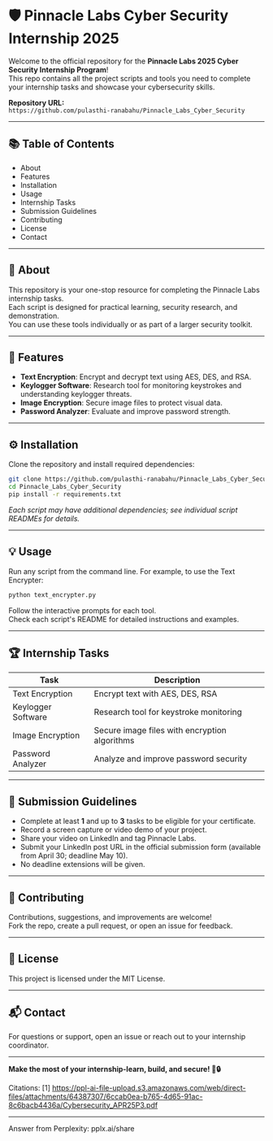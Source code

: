 # 🛡️ Pinnacle Labs Cyber Security Internship 2025

Welcome to the official repository for the **Pinnacle Labs 2025 Cyber Security Internship Program**!  
This repo contains all the project scripts and tools you need to complete your internship tasks and showcase your cybersecurity skills.

**Repository URL:**  
`https://github.com/pulasthi-ranabahu/Pinnacle_Labs_Cyber_Security`

---

## 📚 Table of Contents

- About
- Features
- Installation
- Usage
- Internship Tasks
- Submission Guidelines
- Contributing
- License
- Contact

---

## 📝 About

This repository is your one-stop resource for completing the Pinnacle Labs internship tasks.  
Each script is designed for practical learning, security research, and demonstration.  
You can use these tools individually or as part of a larger security toolkit.

---

## 🚀 Features

- **Text Encryption**: Encrypt and decrypt text using AES, DES, and RSA.
- **Keylogger Software**: Research tool for monitoring keystrokes and understanding keylogger threats.
- **Image Encryption**: Secure image files to protect visual data.
- **Password Analyzer**: Evaluate and improve password strength.

---

## ⚙️ Installation

Clone the repository and install required dependencies:

```bash
git clone https://github.com/pulasthi-ranabahu/Pinnacle_Labs_Cyber_Security
cd Pinnacle_Labs_Cyber_Security
pip install -r requirements.txt
```

*Each script may have additional dependencies; see individual script READMEs for details.*

---

## 💡 Usage

Run any script from the command line. For example, to use the Text Encrypter:

```bash
python text_encrypter.py
```

Follow the interactive prompts for each tool.  
Check each script's README for detailed instructions and examples.

---

## 🏆 Internship Tasks

| Task               | Description                                            |
|--------------------|-------------------------------------------------------|
| Text Encryption    | Encrypt text with AES, DES, RSA                       |
| Keylogger Software | Research tool for keystroke monitoring                |
| Image Encryption   | Secure image files with encryption algorithms         |
| Password Analyzer  | Analyze and improve password security                 |

---

## 📢 Submission Guidelines

- Complete at least **1** and up to **3** tasks to be eligible for your certificate.
- Record a screen capture or video demo of your project.
- Share your video on LinkedIn and tag Pinnacle Labs.
- Submit your LinkedIn post URL in the official submission form (available from April 30; deadline May 10).
- No deadline extensions will be given.

---

## 🤝 Contributing

Contributions, suggestions, and improvements are welcome!  
Fork the repo, create a pull request, or open an issue for feedback.

---

## 📄 License

This project is licensed under the MIT License.

---

## 📬 Contact

For questions or support, open an issue or reach out to your internship coordinator.

---

**Make the most of your internship-learn, build, and secure! 🚀🔒**

Citations:
[1] https://ppl-ai-file-upload.s3.amazonaws.com/web/direct-files/attachments/64387307/6ccab0ea-b765-4d65-91ac-8c6bacb4436a/Cybersecurity_APR25P3.pdf

---
Answer from Perplexity: pplx.ai/share
